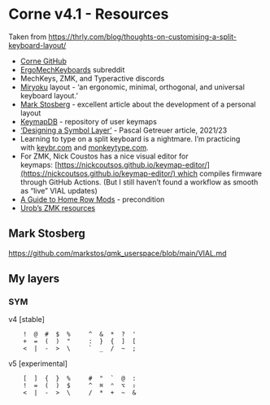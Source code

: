 # Corne v4.1 - Resources
Taken from https://thrly.com/blog/thoughts-on-customising-a-split-keyboard-layout/

* [Corne GitHub](https://github.com/foostan/crkbd)
* [ErgoMechKeyboards](https://www.reddit.com/r/ErgoMechKeyboards/) subreddit
* MechKeys, ZMK, and Typeractive discords
* [Miryoku](https://github.com/manna-harbour/miryoku) layout - ‘an ergonomic, minimal, orthogonal, and universal keyboard layout.’
* [Mark Stosberg](https://mark.stosberg.com/markstos-corne-3x5-1-keyboard-layout/) - excellent article about the development of a personal layout
* [KeymapDB](https://keymapdb.com/?keyboard=Corne) - repository of user keymaps
* [‘Designing a Symbol Layer’](https://getreuer.info/posts/keyboards/symbol-layer/index.html) - Pascal Getreuer article, 2021/23
* Learning to type on a split keyboard is a nightmare. I’m practicing with [keybr.com](https://www.keybr.com/) and [monkeytype.com](https://monkeytype.com/).
* For ZMK, Nick Coustos has a nice visual editor for keymaps: [https://nickcoutsos.github.io/keymap-editor/](https://nickcoutsos.github.io/keymap-editor/) which compiles firmware through GitHub Actions. (But I still haven’t found a workflow as smooth as “live” VIAL updates)
* [A Guide to Home Row Mods](https://precondition.github.io/home-row-mods) - precondition
* [Urob’s ZMK resources](https://github.com/urob/zmk-config)


## Mark Stosberg
https://github.com/markstos/qmk_userspace/blob/main/VIAL.md


## My layers

### SYM

v4 [stable]

```
    !  @  #  $  %     ^  &  *  ?  ' 
    +  =  (  )  "     :  }  {  ]  [ 
    <  |  -  >  \     `  _  /  ~  ; 
```

v5 [experimental]

```
    [  ]  {  }  %     #  "  `  @  :  
    !  =  (  )  $     ^  ⌘  ⌃  ⌥  ⇧  
    <  |  -  >  \     /  *  +  ~  &
```

